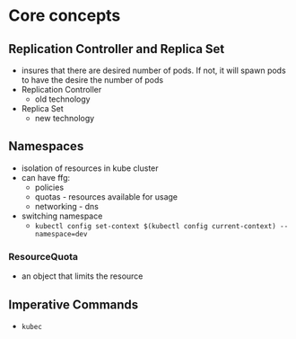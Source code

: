 # Core concepts


## Replication Controller and Replica Set
- insures that there are desired number of pods. 
  If not, it will spawn pods to have the desire the number of pods
- Replication Controller
  - old technology
- Replica Set
  - new technology

## Namespaces
- isolation of resources in kube cluster
- can have ffg:
  - policies
  - quotas - resources available for usage
  - networking - dns
- switching namespace
  - `kubectl config set-context $(kubectl config current-context) --namespace=dev`
### ResourceQuota
  - an object that limits the resource

## Imperative Commands
- `kubec`
